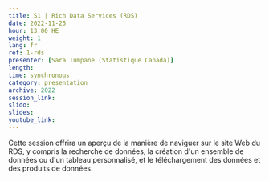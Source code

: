 ```yaml
---
title: S1 | Rich Data Services (RDS)
date: 2022-11-25
hour: 13:00 HE
weight: 1
lang: fr
ref: 1-rds
presenter: [Sara Tumpane (Statistique Canada)]
length:
time: synchronous
category: presentation
archive: 2022
session_link:
slido:
slides:
youtube_link:
---
```


Cette session offrira un aperçu de la manière de naviguer sur le site Web du RDS, y compris la recherche de données, la création d'un ensemble de données ou d'un tableau personnalisé, et le téléchargement des données et des produits de données. <!--more-->
